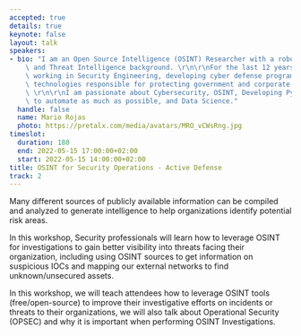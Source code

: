 ```yaml
---
accepted: true
details: true
keynote: false
layout: talk
speakers:
- bio: "I am an Open Source Intelligence (OSINT) Researcher with a robust Cyber Security\
    \ and Threat Intelligence background. \r\n\r\nFor the last 12 years, I have been\
    \ working in Security Engineering, developing cyber defense programs and infrastructure\
    \ technologies responsible for protecting government and corporate interests.\
    \ \r\n\r\nI am passionate about Cybersecurity, OSINT, Developing Python scripts\
    \ to automate as much as possible, and Data Science."
  handle: false
  name: Mario Rojas
  photo: https://pretalx.com/media/avatars/MRO_vCWsRng.jpg
timeslot:
  duration: 180
  end: 2022-05-15 17:00:00+02:00
  start: 2022-05-15 14:00:00+02:00
title: OSINT for Security Operations - Active Defense
track: 2
---
```


Many different sources of publicly available information can be compiled and analyzed to generate intelligence to help organizations identify potential risk areas.

In this workshop, Security professionals will learn how to leverage OSINT  for investigations to gain better visibility into threats facing their organization, including using OSINT sources to get information on suspicious IOCs and mapping our external networks to find unknown/unsecured assets.

In this workshop, we will teach attendees how to leverage OSINT tools (free/open-source) to improve their investigative efforts on incidents or threats to their organizations, we will also talk about Operational Security (OPSEC) and why it is important when performing OSINT Investigations.